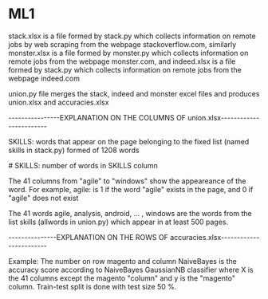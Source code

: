 # ML1

stack.xlsx is a file formed by stack.py which collects information on remote jobs by web scraping from the webpage stackoverflow.com,
similarly monster.xlsx is a file formed by monster.py which collects information on remote jobs from the webpage monster.com,
and indeed.xlsx is a file formed by stack.py which collects information on remote jobs from the webpage indeed.com

union.py file merges the stack, indeed  and monster excel files and produces union.xlsx and accuracies.xlsx

----------------EXPLANATION ON THE COLUMNS OF union.xlsx------------------------

SKILLS:  words that appear on the page belonging to the fixed list (named skills in stack.py)  formed of 1208 words

\# SKILLS: number of words in SKILLS column

The 41 columns from "agile" to "windows" show the appeareance of the word. For example,
agile: is 1 if the word "agile" exists in the page, and 0 if "agile" does not exist

The 41 words agile, analysis, android, ... , windows are the words from the list skills (allwords in union.py) which appear in at least 500 pages.

---------------EXPLANATION ON THE ROWS OF accuracies.xlsx------------------------

Example: The number on row magento and column NaiveBayes is the accuracy score according to NaiveBayes GaussianNB classifier where X is the 41 columns except the magento "column" and y is the "magento" column. Train-test split is done with test size 50 %.


